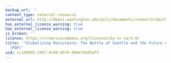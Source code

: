 ```yaml
---
backup_url: ''
content_type: external-resource
external_url: http://depts.washington.edu/pcls/documents/research/Smith_GlobalizingResistance.pdf
has_external_licence_warning: true
has_external_license_warning: true
is_broken: ''
license: https://creativecommons.org/licenses/by-nc-sa/4.0/
title: '"Globalizing Resistance: The Battle of Seattle and the Future of Social Movements."
  (PDF)'
uid: 1c1d9d93-2457-4c49-8574-d99a743d5af3
---
```

